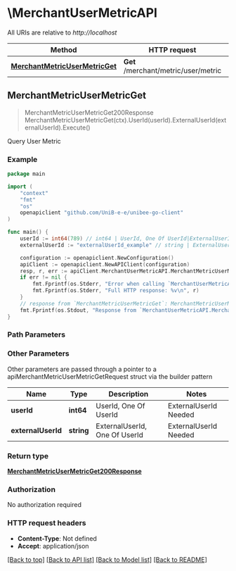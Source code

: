 # \MerchantUserMetricAPI

All URIs are relative to *http://localhost*

Method | HTTP request | Description
------------- | ------------- | -------------
[**MerchantMetricUserMetricGet**](MerchantUserMetricAPI.md#MerchantMetricUserMetricGet) | **Get** /merchant/metric/user/metric | Query User Metric



## MerchantMetricUserMetricGet

> MerchantMetricUserMetricGet200Response MerchantMetricUserMetricGet(ctx).UserId(userId).ExternalUserId(externalUserId).Execute()

Query User Metric

### Example

```go
package main

import (
	"context"
	"fmt"
	"os"
	openapiclient "github.com/UniB-e-e/unibee-go-client"
)

func main() {
	userId := int64(789) // int64 | UserId, One Of UserId|ExternalUserId Needed (optional)
	externalUserId := "externalUserId_example" // string | ExternalUserId, One Of UserId|ExternalUserId Needed (optional)

	configuration := openapiclient.NewConfiguration()
	apiClient := openapiclient.NewAPIClient(configuration)
	resp, r, err := apiClient.MerchantUserMetricAPI.MerchantMetricUserMetricGet(context.Background()).UserId(userId).ExternalUserId(externalUserId).Execute()
	if err != nil {
		fmt.Fprintf(os.Stderr, "Error when calling `MerchantUserMetricAPI.MerchantMetricUserMetricGet``: %v\n", err)
		fmt.Fprintf(os.Stderr, "Full HTTP response: %v\n", r)
	}
	// response from `MerchantMetricUserMetricGet`: MerchantMetricUserMetricGet200Response
	fmt.Fprintf(os.Stdout, "Response from `MerchantUserMetricAPI.MerchantMetricUserMetricGet`: %v\n", resp)
}
```

### Path Parameters



### Other Parameters

Other parameters are passed through a pointer to a apiMerchantMetricUserMetricGetRequest struct via the builder pattern


Name | Type | Description  | Notes
------------- | ------------- | ------------- | -------------
 **userId** | **int64** | UserId, One Of UserId|ExternalUserId Needed | 
 **externalUserId** | **string** | ExternalUserId, One Of UserId|ExternalUserId Needed | 

### Return type

[**MerchantMetricUserMetricGet200Response**](MerchantMetricUserMetricGet200Response.md)

### Authorization

No authorization required

### HTTP request headers

- **Content-Type**: Not defined
- **Accept**: application/json

[[Back to top]](#) [[Back to API list]](../README.md#documentation-for-api-endpoints)
[[Back to Model list]](../README.md#documentation-for-models)
[[Back to README]](../README.md)

